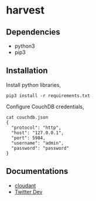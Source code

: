 # harvest

## Dependencies
- python3
- pip3

## Installation
Install python libraries,
```
pip3 install -r requirements.txt
```
Configure CouchDB credentials,
```
cat couchdb.json 
{
  "protocol": "http",
  "host": "127.0.0.1",
  "port": 5984,
  "username": "admin",
  "password": "password"
}
``` 

## Documentations

- [cloudant](https://python-cloudant.readthedocs.io/en/latest/)
- [Twitter Dev](https://developer.twitter.com/en/docs)